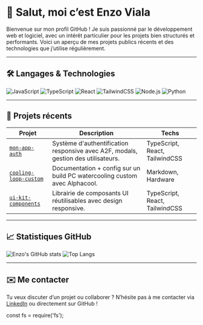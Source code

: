 # 👋 Salut, moi c’est Enzo Viala

Bienvenue sur mon profil GitHub !
Je suis passionné par le développement web et logiciel, avec un intérêt particulier pour les projets bien structurés et performants.
Voici un aperçu de mes projets publics récents et des technologies que j’utilise régulièrement.

---

## 🛠️ Langages & Technologies

![JavaScript](https://img.shields.io/badge/-JavaScript-F7DF1E?style=flat-square&logo=javascript&logoColor=black)
![TypeScript](https://img.shields.io/badge/-TypeScript-3178C6?style=flat-square&logo=typescript&logoColor=white)
![React](https://img.shields.io/badge/-React-61DAFB?style=flat-square&logo=react&logoColor=black)
![TailwindCSS](https://img.shields.io/badge/-TailwindCSS-38B2AC?style=flat-square&logo=tailwind-css&logoColor=white)
![Node.js](https://img.shields.io/badge/-Node.js-339933?style=flat-square&logo=node.js&logoColor=white)
![Python](https://img.shields.io/badge/-Python-3776AB?style=flat-square&logo=python&logoColor=white)

---

## 📌 Projets récents

| Projet | Description | Techs |
|--------|-------------|-------|
| [`mon-app-auth`](https://github.com/vialaenzo/mon-app-auth) | Système d'authentification responsive avec A2F, modals, gestion des utilisateurs. | TypeScript, React, TailwindCSS |
| [`cooling-loop-custom`](https://github.com/vialaenzo/cooling-loop-custom) | Documentation + config sur un build PC watercooling custom avec Alphacool. | Markdown, Hardware |
| [`ui-kit-components`](https://github.com/vialaenzo/ui-kit-components) | Librairie de composants UI réutilisables avec design responsive. | TypeScript, React, TailwindCSS |

---

## 📈 Statistiques GitHub

![Enzo's GitHub stats](https://github-readme-stats.vercel.app/api?username=vialaenzo&show_icons=true&theme=tokyonight&hide=contribs&count_private=true)
![Top Langs](https://github-readme-stats.vercel.app/api/top-langs/?username=vialaenzo&layout=compact&theme=tokyonight)

---

## ✉️ Me contacter

Tu veux discuter d’un projet ou collaborer ? N’hésite pas à me contacter via [LinkedIn](https://www.linkedin.com/in/vialaenzo) ou directement sur GitHub !

const fs = require('fs');
